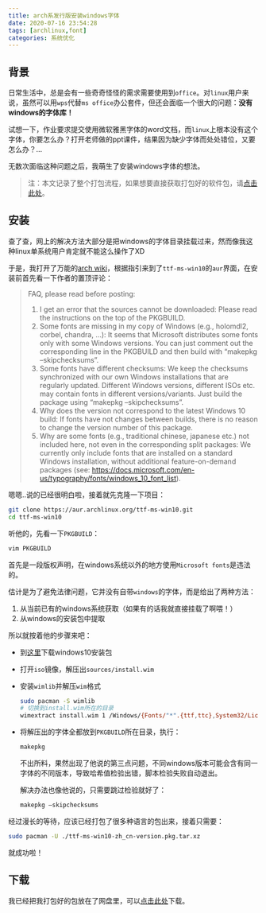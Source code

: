 ```yaml
---
title: arch系发行版安装windows字体
date: 2020-07-16 23:54:28
tags: [archlinux,font]
categories: 系统优化
---
```


## 背景

日常生活中，总是会有一些奇奇怪怪的需求需要使用到`office`。对`linux`用户来说，虽然可以用`wps`代替`ms office`办公套件，但还会面临一个很大的问题：**没有windows的字体库！**

试想一下，作业要求提交使用微软雅黑字体的word文档，而`linux`上根本没有这个字体，你要怎么办？打开老师做的ppt课件，结果因为缺少字体而处处错位，又要怎么办？…

无数次面临这种问题之后，我萌生了安装windows字体的想法。

> 注：本文记录了整个打包流程，如果想要直接获取打包好的软件包，请[点击此处](#下载)。

<!-- more -->

## 安装

查了查，网上的解决方法大部分是把windows的字体目录挂载过来，然而像我这种linux单系统用户肯定就不能这么操作了XD

于是，我打开了万能的[arch wiki](https://wiki.archlinux.org/index.php/Microsoft_fonts)，根据指引来到了`ttf-ms-win10`的`aur`界面，在安装前首先看一下作者的置顶评论：

> FAQ, please read before posting:
>
> 1. I get an error that the sources cannot be downloaded: Please read the instructions on the top of the PKGBUILD.
> 2. Some fonts are missing in my copy of Windows (e.g., holomdl2, corbel, chandra, …): It seems that Microsoft distributes some fonts only with some Windows versions. You can just comment out the corresponding line in the PKGBUILD and then build with “makepkg –skipchecksums”.
> 3. Some fonts have different checksums: We keep the checksums synchronized with our own Windows installations that are regularly updated. Different Windows versions, different ISOs etc. may contain fonts in different versions/variants. Just build the package using “makepkg –skipchecksums”.
> 4. Why does the version not correspond to the latest Windows 10 build: If fonts have not changes between builds, there is no reason to change the version number of this package.
> 5. Why are some fonts (e.g., traditional chinese, japanese etc.) not included here, not even in the corresponding split packages: We currently only include fonts that are installed on a standard Windows installation, without additional feature-on-demand packages (see: https://docs.microsoft.com/en-us/typography/fonts/windows_10_font_list).

嗯嗯..说的已经很明白啦，接着就先克隆一下项目：

```bash
git clone https://aur.archlinux.org/ttf-ms-win10.git
cd ttf-ms-win10
```

听他的，先看一下`PKGBUILD`：

```bash
vim PKGBUILD
```

首先是一段版权声明，在windows系统以外的地方使用`Microsoft fonts`是违法的。

估计是为了避免法律问题，它并没有自带`windows`的字体，而是给出了两种方法：

1. 从当前已有的windows系统获取（如果有的话我就直接挂载了啊喂！）
2. 从windows的安装包中提取

所以就按着他的步骤来吧：

- 到[这里](http://www.microsoft.com/en-us/evalcenter/evaluate-windows-10-enterprise)下载windows10安装包

- 打开`iso`镜像，解压出`sources/install.wim`

- 安装`wimlib`并解压`wim`格式

  ```bash
  sudo pacman -S wimlib
  # 切换到install.wim所在的目录
  wimextract install.wim 1 /Windows/{Fonts/"*".{ttf,ttc},System32/Licenses/neutral/"*"/"*"/license.rtf} --dest-dir fonts
  ```

- 将解压出的字体全都放到`PKGBUILD`所在目录，执行：

  ```bash
  makepkg
  ```

  不出所料，果然出现了他说的第三点问题，不同windows版本可能会含有同一字体的不同版本，导致哈希值检验出错，脚本检验失败自动退出。

  解决办法也像他说的，只需要跳过检验就好了：

  ```bash
  makepkg –skipchecksums
  ```

经过漫长的等待，应该已经打包了很多种语言的包出来，接着只需要：

```bash
sudo pacman -U ./ttf-ms-win10-zh_cn-version.pkg.tar.xz
```

就成功啦！

## 下载

我已经把我打包好的包放在了网盘里，可以[点击此处](https://drive.jeasonlau.xyz:10000/#/s/0xuy)下载。